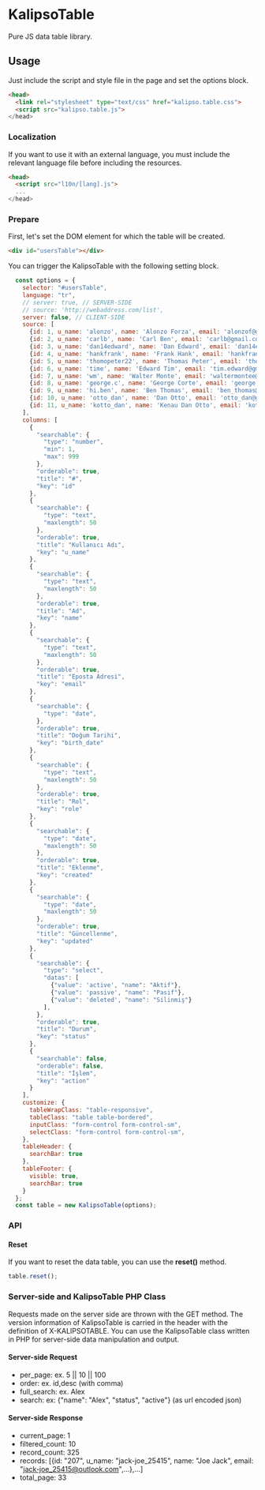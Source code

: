 # KalipsoTable
Pure JS data table library.

## Usage

Just include the script and style file in the page and set the options block.

```html
<head>
  <link rel="stylesheet" type="text/css" href="kalipso.table.css">
  <script src="kalipso.table.js">
</head>
```

### Localization

If you want to use it with an external language, you must include the relevant language file before including the resources.

```html
<head>
  <script src="l10n/[lang].js">
  ...
</head>
```
### Prepare

First, let's set the DOM element for which the table will be created.
```html
<div id="usersTable"></div>
```

You can trigger the KalipsoTable with the following setting block.
```js
  const options = {
    selector: "#usersTable",
    language: "tr",
    // server: true, // SERVER-SIDE
    // source: 'http://webaddress.com/list',
    server: false, // CLIENT-SIDE
    source: [
      {id: 1, u_name: 'alonzo', name: 'Alonzo Forza', email: 'alonzof@gmail.com', birth_date: '1996.08.14', role: 'admin', created: '2022.05.05', updated: '2022.05.05', status: 'active', action: '<button class="btn btn-danger btn-sm">Delete</button>'},
      {id: 2, u_name: 'carlb', name: 'Carl Ben', email: 'carlb@gmail.com', birth_date: '1996.08.14', role: 'admin', created: '2022.05.06', updated: '2022.05.05', status: 'passive', action: '<button class="btn btn-danger btn-sm">Delete</button>'},
      {id: 3, u_name: 'dan14edward', name: 'Dan Edward', email: 'dan14edward@outlook.com', birth_date: '1996.08.14', role: 'admin', created: '2022.05.08', updated: '2022.05.05', status: 'active', action: '<button class="btn btn-danger btn-sm">Delete</button>'},
      {id: 4, u_name: 'hankfrank', name: 'Frank Hank', email: 'hankfrank@gmail.com', birth_date: '1996.08.14', role: 'admin', created: '2022.05.09', updated: '2022.05.05', status: 'active', action: '<button class="btn btn-danger btn-sm">Delete</button>'},
      {id: 5, u_name: 'thomopeter22', name: 'Thomas Peter', email: 'thomopeter@hotmail.com', birth_date: '1996.08.14', role: 'admin', created: '2022.08.22', updated: '2022.05.05', status: 'passive', action: '<button class="btn btn-danger btn-sm">Delete</button>'},
      {id: 6, u_name: 'time', name: 'Edward Tim', email: 'tim.edward@gmail.com', birth_date: '1996.08.14', role: 'admin', created: '2021.04.13', updated: '2022.05.05', status: 'active', action: '<button class="btn btn-danger btn-sm">Delete</button>'},
      {id: 7, u_name: 'wm', name: 'Walter Monte', email: 'waltermontee@outlook.com', birth_date: '1996.08.14', role: 'admin', created: '2021.09.10', updated: '2022.05.05', status: 'active', action: '<button class="btn btn-danger btn-sm">Delete</button>'},
      {id: 8, u_name: 'george.c', name: 'George Corte', email: 'george.c@gmail.com', birth_date: '1996.08.14', role: 'admin', created: '2022.07.12', updated: '2022.05.05', status: 'deleted', action: ''},
      {id: 9, u_name: 'hi.ben', name: 'Ben Thomas', email: 'ben_thomas@gmail.com', birth_date: '1996.08.14', role: 'admin', created: '2020.05.24', updated: '2022.05.05', status: 'active', action: '<button class="btn btn-danger btn-sm">Delete</button>'},
      {id: 10, u_name: 'otto_dan', name: 'Dan Otto', email: 'otto_dan@gmail.com', birth_date: '1996.08.14', role: 'admin', created: '2022.03.28', updated: '2022.05.05', status: 'deleted', action: ''},
      {id: 11, u_name: 'kotto_dan', name: 'Kenau Dan Otto', email: 'kotto_dan@gmail.com', birth_date: '1996.08.14', role: 'admin', created: '2022.03.28', updated: '2022.05.05', status: 'deleted', action: ''}
    ],
    columns: [ 
      {
        "searchable": {
          "type": "number",
          "min": 1,
          "max": 999
        },
        "orderable": true,
        "title": "#",
        "key": "id"
      },
      {
        "searchable": {
          "type": "text",
          "maxlength": 50
        },
        "orderable": true,
        "title": "Kullanıcı Adı",
        "key": "u_name"
      },
      {
        "searchable": {
          "type": "text",
          "maxlength": 50
        },
        "orderable": true,
        "title": "Ad",
        "key": "name"
      },
      {
        "searchable": {
          "type": "text",
          "maxlength": 50
        },
        "orderable": true,
        "title": "Eposta Adresi",
        "key": "email"
      },
      {
        "searchable": {
          "type": "date",
        },
        "orderable": true,
        "title": "Doğum Tarihi",
        "key": "birth_date"
      },
      {
        "searchable": {
          "type": "text",
          "maxlength": 50
        },
        "orderable": true,
        "title": "Rol",
        "key": "role"
      },
      {
        "searchable": {
          "type": "date",
          "maxlength": 50
        },
        "orderable": true,
        "title": "Eklenme",
        "key": "created"
      },
      {
        "searchable": {
          "type": "date",
          "maxlength": 50
        },
        "orderable": true,
        "title": "Güncellenme",
        "key": "updated"
      },
      {
        "searchable": {
          "type": "select",
          "datas": [
            {"value": 'active', "name": "Aktif"},
            {"value": 'passive', "name": "Pasif"},
            {"value": 'deleted', "name": "Silinmiş"}
          ],
        },
        "orderable": true,
        "title": "Durum",
        "key": "status"
      },
      {
        "searchable": false,
        "orderable": false,
        "title": "İşlem",
        "key": "action"
      }
    ],
    customize: {
      tableWrapClass: "table-responsive",
      tableClass: "table table-bordered",
      inputClass: "form-control form-control-sm",
      selectClass: "form-control form-control-sm",
    },
    tableHeader: {
      searchBar: true
    },
    tableFooter: {
      visible: true,
      searchBar: true
    }
  };
  const table = new KalipsoTable(options);
```

### API

#### Reset

If you want to reset the data table, you can use the **reset()** method.
```js
table.reset();
```

### Server-side and KalipsoTable PHP Class

Requests made on the server side are thrown with the GET method. The version information of KalipsoTable is carried in the header with the definition of X-KALIPSOTABLE. 
You can use the KalipsoTable class written in PHP for server-side data manipulation and output.

#### Server-side Request
- per_page: ex. 5 || 10 || 100
- order: ex. id,desc (with comma)
- full_search: ex. Alex
- search: ex: {"name": "Alex", "status", "active"} (as url encoded json)

#### Server-side Response
- current_page: 1
- filtered_count: 10
- record_count: 325
- records: [{id: "207", u_name: "jack-joe_25415", name: "Joe Jack", email: "jack-joe_25415@outlook.com",…},…]
- total_page: 33